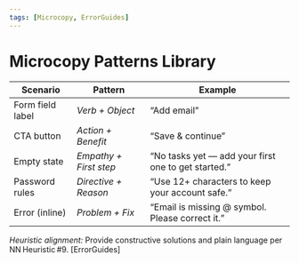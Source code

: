 ```yaml
---
tags: [Microcopy, ErrorGuides]
---
```


# Microcopy Patterns Library

| Scenario | Pattern | Example |
|----------|---------|---------|
| Form field label | *Verb + Object* | “Add email” |
| CTA button | *Action + Benefit* | “Save & continue” |
| Empty state | *Empathy + First step* | “No tasks yet — add your first one to get started.” |
| Password rules | *Directive + Reason* | “Use 12+ characters to keep your account safe.” |
| Error (inline) | *Problem + Fix* | “Email is missing @ symbol. Please correct it.” |

*Heuristic alignment:* Provide constructive solutions and plain language per NN Heuristic #9. [ErrorGuides]
